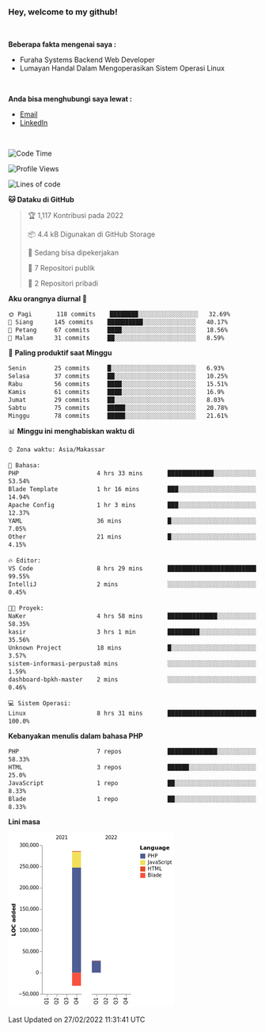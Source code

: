 <h3>Hey, welcome to my github!</h3>

<br>

<p><strong>Beberapa fakta mengenai saya :</strong></p>

<ul>
  <li>Furaha Systems Backend Web Developer</li>
  <li>Lumayan Handal Dalam Mengoperasikan Sistem Operasi Linux</li>
</ul>

<br>

<p><strong>Anda bisa menghubungi saya lewat :</strong></p>

<ul>
  <li><a href="mailto:renaldiapriyanto419@gmail.com">Email</a></li>
  <li><a href="https://www.linkedin.com/in/renaldi-kadang-314314206/">LinkedIn</a></li>
</ul>

<br>

<!--START_SECTION:waka-->
![Code Time](http://img.shields.io/badge/Code%20Time-18%20hrs%2046%20mins-blue)

![Profile Views](http://img.shields.io/badge/Profil%20dilihat-25-blue)

![Lines of code](https://img.shields.io/badge/Sejak%20Hello%20World%20aku%20telah%20menulis-284%20Thousand%20baris%20kode-blue)

**🐱 Dataku di GitHub** 

> 🏆 1,117 Kontribusi pada 2022
 > 
> 📦 4.4 kB Digunakan di GitHub Storage 
 > 
> 💼 Sedang bisa dipekerjakan
 > 
> 📜 7 Repositori publik 
 > 
> 🔑 2 Repositori pribadi  
 > 
**Aku orangnya diurnal 🐤** 

```text
🌞 Pagi       118 commits    ████████░░░░░░░░░░░░░░░░░   32.69% 
🌆 Siang      145 commits    ██████████░░░░░░░░░░░░░░░   40.17% 
🌃 Petang     67 commits     ████░░░░░░░░░░░░░░░░░░░░░   18.56% 
🌙 Malam      31 commits     ██░░░░░░░░░░░░░░░░░░░░░░░   8.59%

```
📅 **Paling produktif saat Minggu** 

```text
Senin        25 commits     █░░░░░░░░░░░░░░░░░░░░░░░░   6.93% 
Selasa       37 commits     ██░░░░░░░░░░░░░░░░░░░░░░░   10.25% 
Rabu         56 commits     ████░░░░░░░░░░░░░░░░░░░░░   15.51% 
Kamis        61 commits     ████░░░░░░░░░░░░░░░░░░░░░   16.9% 
Jumat        29 commits     ██░░░░░░░░░░░░░░░░░░░░░░░   8.03% 
Sabtu        75 commits     █████░░░░░░░░░░░░░░░░░░░░   20.78% 
Minggu       78 commits     █████░░░░░░░░░░░░░░░░░░░░   21.61%

```


📊 **Minggu ini menghabiskan waktu di** 

```text
⌚︎ Zona waktu: Asia/Makassar

💬 Bahasa: 
PHP                      4 hrs 33 mins       █████████████░░░░░░░░░░░░   53.54% 
Blade Template           1 hr 16 mins        ███░░░░░░░░░░░░░░░░░░░░░░   14.94% 
Apache Config            1 hr 3 mins         ███░░░░░░░░░░░░░░░░░░░░░░   12.37% 
YAML                     36 mins             █░░░░░░░░░░░░░░░░░░░░░░░░   7.05% 
Other                    21 mins             █░░░░░░░░░░░░░░░░░░░░░░░░   4.15%

🔥 Editor: 
VS Code                  8 hrs 29 mins       █████████████████████████   99.55% 
IntelliJ                 2 mins              ░░░░░░░░░░░░░░░░░░░░░░░░░   0.45%

🐱‍💻 Proyek: 
NaKer                    4 hrs 58 mins       ██████████████░░░░░░░░░░░   58.35% 
kasir                    3 hrs 1 min         █████████░░░░░░░░░░░░░░░░   35.56% 
Unknown Project          18 mins             █░░░░░░░░░░░░░░░░░░░░░░░░   3.57% 
sistem-informasi-perpusta8 mins              ░░░░░░░░░░░░░░░░░░░░░░░░░   1.59% 
dashboard-bpkh-master    2 mins              ░░░░░░░░░░░░░░░░░░░░░░░░░   0.46%

💻 Sistem Operasi: 
Linux                    8 hrs 31 mins       █████████████████████████   100.0%

```

**Kebanyakan menulis dalam bahasa PHP** 

```text
PHP                      7 repos             ██████████████░░░░░░░░░░░   58.33% 
HTML                     3 repos             ██████░░░░░░░░░░░░░░░░░░░   25.0% 
JavaScript               1 repo              ██░░░░░░░░░░░░░░░░░░░░░░░   8.33% 
Blade                    1 repo              ██░░░░░░░░░░░░░░░░░░░░░░░   8.33%

```


**Lini masa**

![Chart not found](https://raw.githubusercontent.com/Sylent-Sys/Sylent-Sys/main/charts/bar_graph.png) 


 Last Updated on 27/02/2022 11:31:41 UTC
<!--END_SECTION:waka-->
